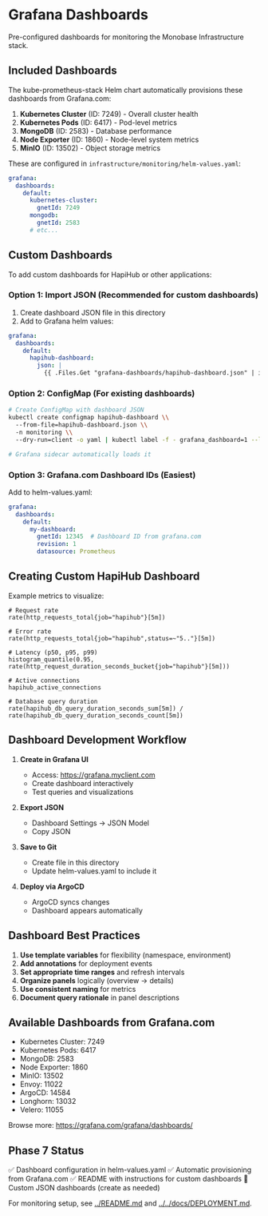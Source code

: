 # Grafana Dashboards

Pre-configured dashboards for monitoring the Monobase Infrastructure stack.

## Included Dashboards

The kube-prometheus-stack Helm chart automatically provisions these dashboards from Grafana.com:

1. **Kubernetes Cluster** (ID: 7249) - Overall cluster health
2. **Kubernetes Pods** (ID: 6417) - Pod-level metrics
3. **MongoDB** (ID: 2583) - Database performance
4. **Node Exporter** (ID: 1860) - Node-level system metrics
5. **MinIO** (ID: 13502) - Object storage metrics

These are configured in `infrastructure/monitoring/helm-values.yaml`:

```yaml
grafana:
  dashboards:
    default:
      kubernetes-cluster:
        gnetId: 7249
      mongodb:
        gnetId: 2583
      # etc...
```

## Custom Dashboards

To add custom dashboards for HapiHub or other applications:

### Option 1: Import JSON (Recommended for custom dashboards)

1. Create dashboard JSON file in this directory
2. Add to Grafana helm values:

```yaml
grafana:
  dashboards:
    default:
      hapihub-dashboard:
        json: |
          {{ .Files.Get "grafana-dashboards/hapihub-dashboard.json" | indent 10 }}
```

### Option 2: ConfigMap (For existing dashboards)

```bash
# Create ConfigMap with dashboard JSON
kubectl create configmap hapihub-dashboard \\
  --from-file=hapihub-dashboard.json \\
  -n monitoring \\
  --dry-run=client -o yaml | kubectl label -f - grafana_dashboard=1 --local -o yaml | kubectl apply -f -

# Grafana sidecar automatically loads it
```

### Option 3: Grafana.com Dashboard IDs (Easiest)

Add to helm-values.yaml:

```yaml
grafana:
  dashboards:
    default:
      my-dashboard:
        gnetId: 12345  # Dashboard ID from grafana.com
        revision: 1
        datasource: Prometheus
```

## Creating Custom HapiHub Dashboard

Example metrics to visualize:

```promql
# Request rate
rate(http_requests_total{job="hapihub"}[5m])

# Error rate
rate(http_requests_total{job="hapihub",status=~"5.."}[5m])

# Latency (p50, p95, p99)
histogram_quantile(0.95, rate(http_request_duration_seconds_bucket{job="hapihub"}[5m]))

# Active connections
hapihub_active_connections

# Database query duration
rate(hapihub_db_query_duration_seconds_sum[5m]) / rate(hapihub_db_query_duration_seconds_count[5m])
```

## Dashboard Development Workflow

1. **Create in Grafana UI**
   - Access: https://grafana.myclient.com
   - Create dashboard interactively
   - Test queries and visualizations

2. **Export JSON**
   - Dashboard Settings → JSON Model
   - Copy JSON

3. **Save to Git**
   - Create file in this directory
   - Update helm-values.yaml to include it

4. **Deploy via ArgoCD**
   - ArgoCD syncs changes
   - Dashboard appears automatically

## Dashboard Best Practices

1. **Use template variables** for flexibility (namespace, environment)
2. **Add annotations** for deployment events
3. **Set appropriate time ranges** and refresh intervals
4. **Organize panels** logically (overview → details)
5. **Use consistent naming** for metrics
6. **Document query rationale** in panel descriptions

## Available Dashboards from Grafana.com

- Kubernetes Cluster: 7249
- Kubernetes Pods: 6417
- MongoDB: 2583
- Node Exporter: 1860
- MinIO: 13502
- Envoy: 11022
- ArgoCD: 14584
- Longhorn: 13032
- Velero: 11055

Browse more: https://grafana.com/grafana/dashboards/

## Phase 7 Status

✅ Dashboard configuration in helm-values.yaml
✅ Automatic provisioning from Grafana.com
✅ README with instructions for custom dashboards
🔄 Custom JSON dashboards (create as needed)

For monitoring setup, see [../README.md](../README.md) and [../../docs/DEPLOYMENT.md](../../docs/DEPLOYMENT.md).
